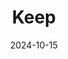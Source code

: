 ---  
layout: startup_page  
title: "Keep"  
id: "trykeep.com"  
permalink: "/keeptrykeep.com10152024/"  
website: "https://www.trykeep.com"  
funding_round: "Pre-Seed"  
funding_amount: "$2.5M"  
investors: "Runa Capital, undisclosed angels"  
about: "Keep offers an AI-powered alert management platform for developer and ops teams. It aggregates data from various monitoring tools, prioritizes alerts, and aids in diagnosing issues, reducing alert fatigue and improving team efficiency. The platform includes an open-source version and a paid enterprise offering with advanced AI features."  
markets: "Fintech, Financial Services, FinTech"  
hq: "Ottawa, Ontario, Canada"  
founded_year: "2021"  
linkedin: "https://www.linkedin.com/company/beijing-calorie-information-technology"  
twitter: "https://twitter.com/KeepTrainer"  
instagram: ""  
facebook: "https://www.facebook.com/KeepSavingApp"  
crunchbase: "https://www.crunchbase.com/organization/keep-technologies-e31a"  
pitchbook: "https://pitchbook.com/profiles/company/149414-95"  

date_display: "15-Oct-2024"  
date: "2024-10-15"

# SEO Optimization  
meta_title: "Keep - Pre-Seed Funding ($2.5M)"  
meta_description: "Keep, Keep offers an AI-powered alert management platform for developer and ops teams. It aggregates data from various monitoring tools, prioritizes alerts,..."  
meta_keywords: "Keep, Fintech, Financial Services, FinTech, Pre-Seed funding"  
canonical_url: "https://startup.projectstartups.com/keeptrykeep.com10152024/"  
---